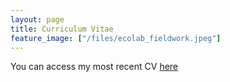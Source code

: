 ```yaml
---
layout: page
title: Curriculum Vitae
feature_image: ["/files/ecolab_fieldwork.jpeg"]
---
```


You can access my most recent CV [here](pdfs/CV_8-14-2020.pdf)
